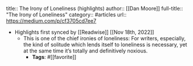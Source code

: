 title:: The Irony of Loneliness (highlights)
author:: [[Dan Moore]]
full-title:: "The Irony of Loneliness"
category:: #articles
url:: https://medium.com/p/cf3705cd7ee7

- Highlights first synced by [[Readwise]] [[Nov 18th, 2022]]
	- This is one of the chief ironies of loneliness: For writers, especially, the kind of solitude which lends itself to loneliness is necessary, yet at the same time it’s totally and definitively noxious.
		- **Tags**: #[[favorite]]